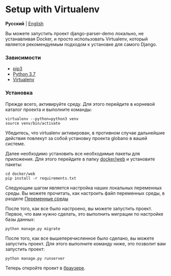 # Setup with Virtualenv

**Русский** | [English](../en/virtualenv.md)

Вы можете запустить проект django-parser-demo локально, не устанавливая Docker, и просто использовать Virtualenv,
который является рекомендуемым подходом к установке для самого Django.

### Зависимости

* [pip3](https://github.com/pypa/pip)
* [Python 3.7](https://www.ics.uci.edu/~pattis/common/handouts/pythoneclipsejava/python.html)
* [Virtualenv](https://virtualenv.pypa.io/en/stable/installation/)

### Установка

Прежде всего, активируйте среду. Для этого перейдите в корневой каталог проекта и выполните команды:

    virtualenv --python=python3 venv              
    source venv/bin/activate

Убедитесь, что virtualenv активирован,
в противном случае дальнейшие действия повлекут за собой установку проекта globano в вашей системе.

Далее необходимо установить все необходимые пакеты для приложения.
Для этого перейдите в папку [docker/web](../../docker/web) и установите пакеты:

    cd docker/web
    pip install -r requirements.txt
    
Следующим шагом является настройка наших локальных переменных среды.
Вы можете прочитать, как настроить файл переменных среды, в разделе [Переменные среды](enviroment.md)

После того, как все было настроено, вы можете запустить проект. Первое, что вам нужно сделать, это выполнить миграции
по настройке базы данных:

    python manage.py migrate

После того, как все вышеперечисленное было сделано, вы можете запустить проект. Для этого выполните команду ниже,
это позволит вам запустить проект:

    python manage.py runserver

Теперь откройте проект в [браузере](http://localhost:8000).